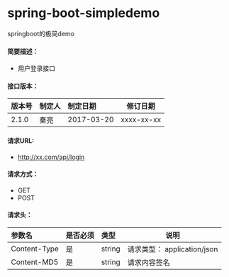 # spring-boot-simpledemo
springboot的极简demo


#### 简要描述：

- 用户登录接口

#### 接口版本：

|版本号|制定人|制定日期|修订日期|
|:----    |:---|:----- |-----   |
|2.1.0 |秦亮  |2017-03-20 |  xxxx-xx-xx |

#### 请求URL:

- http://xx.com/api/login

#### 请求方式：

- GET
- POST

#### 请求头：

|参数名|是否必须|类型|说明|
|:----    |:---|:----- |-----   |
|Content-Type |是  |string |请求类型： application/json   |
|Content-MD5 |是  |string | 请求内容签名    |

